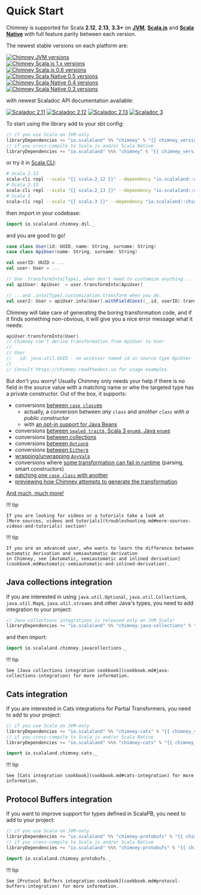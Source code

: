 # Quick Start

Chimney is supported for Scala **2.12**, **2.13**, **3.3+** on [**JVM**](https://www.scala-lang.org/),
[**Scala.js**](https://www.scala-js.org/) and [**Scala Native**](https://scala-native.org/) with full feature parity
between each version.

The newest stable versions on each platform are:

[![Chimney JVM versions](https://index.scala-lang.org/scalalandio/chimney/chimney/latest-by-scala-version.svg?platform=jvm)](https://search.maven.org/artifact/io.scalaland/chimney_2.13) <br>
[![Chimney Scala.js 1.x versions](https://index.scala-lang.org/scalalandio/chimney/chimney/latest-by-scala-version.svg?platform=sjs1)](https://search.maven.org/artifact/io.scalaland/chimney_sjs1_2.13) <br>
[![Chimney Scala.js 0.6 versions](https://index.scala-lang.org/scalalandio/chimney/chimney/latest-by-scala-version.svg?platform=sjs0.6)](https://search.maven.org/artifact/io.scalaland/chimney_sjs0.6_2.13) <br>
[![Chimney Scala Native 0.5 versions](https://index.scala-lang.org/scalalandio/chimney/chimney/latest-by-scala-version.svg?platform=native0.5)](https://search.maven.org/artifact/io.scalaland/chimney_native0.5_2.13) <br>
[![Chimney Scala Native 0.4 versions](https://index.scala-lang.org/scalalandio/chimney/chimney/latest-by-scala-version.svg?platform=native0.4)](https://search.maven.org/artifact/io.scalaland/chimney_native0.4_2.13) <br>
[![Chimney Scala Native 0.3 versions](https://index.scala-lang.org/scalalandio/chimney/chimney/latest-by-scala-version.svg?platform=native0.3)](https://search.maven.org/artifact/io.scalaland/chimney_native0.3_2.11) <br>

with newest Scaladoc API documentation available:

[![Scaladoc 2.11](https://javadoc.io/badge2/io.scalaland/chimney_2.11/scaladoc%202.11.svg)](https://javadoc.io/doc/io.scalaland/chimney_2.11)
[![Scaladoc 2.12](https://javadoc.io/badge2/io.scalaland/chimney_2.12/scaladoc%202.12.svg)](https://javadoc.io/doc/io.scalaland/chimney_2.12)
[![Scaladoc 2.13](https://javadoc.io/badge2/io.scalaland/chimney_2.13/scaladoc%202.13.svg)](https://javadoc.io/doc/io.scalaland/chimney_2.13)
[![Scaladoc 3](https://javadoc.io/badge2/io.scalaland/chimney_3/scaladoc%203.svg)](https://javadoc.io/doc/io.scalaland/chimney_3)

To start using the library add to your sbt config:

```scala
// if you use Scala on JVM-only
libraryDependencies += "io.scalaland" %% "chimney" % "{{ chimney_version() }}"
// if you cross-compile to Scala.js and/or Scala Native
libraryDependencies += "io.scalaland" %%% "chimney" % "{{ chimney_version() }}"
```

or try it in [Scala CLI](https://scala-cli.virtuslab.org/):

```bash
# Scala 2.12
scala-cli repl --scala "{{ scala.2_12 }}" --dependency "io.scalaland::chimney::{{ chimney_version() }}"
# Scala 2.13
scala-cli repl --scala "{{ scala.2_13 }}" --dependency "io.scalaland::chimney::{{ chimney_version() }}"
# Scala 3
scala-cli repl --scala "{{ scala.3 }}" --dependency "io.scalaland::chimney::{{ chimney_version() }}"
```

then import in your codebase:

```scala
import io.scalaland.chimney.dsl._
```

and you are good to go!

```scala
case class User(id: UUID, name: String, surname: String)
case class ApiUser(name: String, surname: String)

val userID: UUID = ...
val user: User = ...

// Use .transformInto[Type], when don't need to customize anything... 
val apiUser: ApiUser  = user.transformInto[ApiUser]

// ...and .into[Type].customization.transform when you do.
val user2: User = apiUser.into[User].withFieldConst(_.id, userID).transform
```

Chimney will take care of generating the boring transformation code, and if it finds something non-obvious, it will give
you a nice error message what it needs:  

```scala
apiUser.transformInto[User]
// Chimney can't derive transformation from ApiUser to User
//
// User
//   id: java.util.UUID - no accessor named id in source type ApiUser
//
// Consult https://chimney.readthedocs.io for usage examples.
```

But don't you worry! Usually Chimney only needs your help if there is no field in the source value with a matching name
or whe the targeted type has a private constructor. Out of the box, it supports:

 * conversions [between `case class`es](supported-transformations.md#into-a-case-class)
    * actually, a conversion between *any* `class` and *another `class` with a public constructor*
    * with [an opt-in support for Java Beans](supported-transformations.md#reading-from-bean-getters)
 * conversions [between `sealed trait`s, Scala 3 `enum`s, Java `enum`s](supported-transformations.md#between-sealedenums)
 * conversions [between collections](supported-transformations.md#between-scalas-collectionsarrays)
 * conversions [between `Option`s](supported-transformations.md#frominto-an-option)
 * conversions [between `Either`s](supported-transformations.md#between-eithers)
 * [wrapping/unwrapping `AnyVal`s](supported-transformations.md#frominto-an-anyval)
 * conversions where [some transformation can fail in runtime](supported-transformations.md#total-transformers-vs-partialtransformers)
   (parsing, smart constructors)
 * [patching one `case class` with another](supported-patching.md)
 * [previewing how Chimney attempts to generate the transformation](troubleshooting.md#debugging-macros) 

[And much, much more!](supported-transformations.md)

!!! tip

    If you are looking for videos or a tutorials take a look at
    [More sources, videos and tutorials](troubleshooting.md#more-sources-videos-and-tutorials) section!

!!! tip

    If you are an advanced user, who wants to learn the difference between automatic derivation and semiautomatic derivation
    in Chimney, see [Automatic, semiautomatic and inlined derivation](cookbook.md#automatic-semiautomatic-and-inlined-derivation).

## Java collections integration

If you are interested in using `java.util.Optional`, `java.util.Collection`s, `java.util.Map`s, `java.util.streams` and
other Java's types, you need to add integration to your project:

```scala
// Java collections integrations is released only on JVM Scala!
libraryDependencies += "io.scalaland" %% "chimney-java-collections" % "{{ chimney_version() }}"
```

and then import:

```scala
import io.scalaland.chimney.javacollections._
```

!!! tip

    See [Java collections integration cookbook](cookbook.md#java-collections-integration) for more information.

## Cats integration

If you are interested in Cats integrations for Partial Transformers, you need to add to your project:

```scala
// if you use Scala on JVM-only
libraryDependencies += "io.scalaland" %% "chimney-cats" % "{{ chimney_version() }}"
// if you cross-compile to Scala.js and/or Scala Native
libraryDependencies += "io.scalaland" %%% "chimney-cats" % "{{ chimney_version() }}"
```

```scala
import io.scalaland.chimney.cats._
```

!!! tip

    See [Cats integration cookbook](cookbook.md#cats-integration) for more information.

## Protocol Buffers integration

If you want to improve support for types defined in ScalaPB, you need to add to your project:

```scala
// if you use Scala on JVM-only
libraryDependencies += "io.scalaland" %% "chimney-protobufs" % "{{ chimney_version() }}"
// if you cross-compile to Scala.js and/or Scala Native
libraryDependencies += "io.scalaland" %%% "chimney-protobufs" % "{{ chimney_version() }}"
```

```scala
import io.scalaland.chimney.protobufs._
```

!!! tip

    See [Protocol Buffers integration cookbook](cookbook.md#protocol-buffers-integration) for more information.
